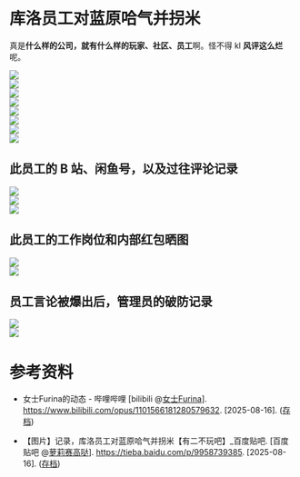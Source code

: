 # 库洛员工对蓝原哈气并拐米

真是**什么样的公司，就有什么样的玩家、社区、员工**啊。怪不得 kl **风评这么烂**呢。

![](https://raw.githubusercontent.com/bxx-114514/iming-blog/refs/heads/main/images/20250816/01.jpg)  
![](https://raw.githubusercontent.com/bxx-114514/iming-blog/refs/heads/main/images/20250816/02.jpg)  
![](https://raw.githubusercontent.com/bxx-114514/iming-blog/refs/heads/main/images/20250816/03.jpg)  
![](https://raw.githubusercontent.com/bxx-114514/iming-blog/refs/heads/main/images/20250816/04.jpg)  
![](https://raw.githubusercontent.com/bxx-114514/iming-blog/refs/heads/main/images/20250816/05.jpg)  
![](https://raw.githubusercontent.com/bxx-114514/iming-blog/refs/heads/main/images/20250816/06.jpg)  
![](https://raw.githubusercontent.com/bxx-114514/iming-blog/refs/heads/main/images/20250816/07.jpg)  
![](https://raw.githubusercontent.com/bxx-114514/iming-blog/refs/heads/main/images/20250816/08.jpg)  

## 此员工的 B 站、闲鱼号，以及过往评论记录

![](https://raw.githubusercontent.com/bxx-114514/iming-blog/refs/heads/main/images/20250816/09.jpg)  
![](https://raw.githubusercontent.com/bxx-114514/iming-blog/refs/heads/main/images/20250816/12.jpg)  
![](https://raw.githubusercontent.com/bxx-114514/iming-blog/refs/heads/main/images/20250816/13.jpg)  

## 此员工的工作岗位和内部红包晒图

![](https://raw.githubusercontent.com/bxx-114514/iming-blog/refs/heads/main/images/20250816/10.jpg)  
![](https://raw.githubusercontent.com/bxx-114514/iming-blog/refs/heads/main/images/20250816/11.jpg)  

## 员工言论被爆出后，管理员的破防记录

![](https://raw.githubusercontent.com/bxx-114514/iming-blog/refs/heads/main/images/20250816/14.jpg)  
![](https://raw.githubusercontent.com/bxx-114514/iming-blog/refs/heads/main/images/20250816/15.jpg)  

# 参考资料

- 女士Furina的动态 - 哔哩哔哩 [bilibili @[女士Furina](https://space.bilibili.com/3546713614714972)]. https://www.bilibili.com/opus/1101566181280579632. [2025-08-16]. ([存档](https://web.archive.org/web/20250816185000/https://www.bilibili.com/opus/1101566181280579632))

- 【图片】记录，库洛员工对蓝原哈气并拐米【有二不玩吧】_百度贴吧. [百度贴吧 @[萝莉赛高哒](https://tieba.baidu.com/home/main?id=tb.1.ef331e79.5OkJTEXhg62jSVyqwALsZg)]. https://tieba.baidu.com/p/9958739385. [2025-08-16]. ([存档](https://web.archive.org/web/20250816190403/https://tieba.baidu.com/p/9958739385))
